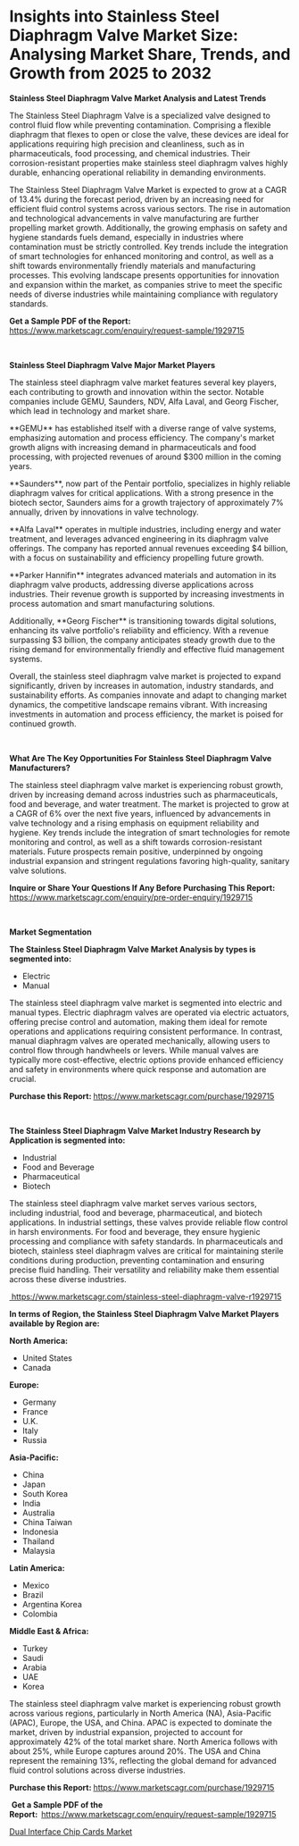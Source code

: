 <p><h1>Insights into Stainless Steel Diaphragm Valve Market Size: Analysing Market Share, Trends, and Growth from 2025 to 2032</h1></p><p><strong>Stainless Steel Diaphragm Valve Market Analysis and Latest Trends</strong></p>
<p><p>The Stainless Steel Diaphragm Valve is a specialized valve designed to control fluid flow while preventing contamination. Comprising a flexible diaphragm that flexes to open or close the valve, these devices are ideal for applications requiring high precision and cleanliness, such as in pharmaceuticals, food processing, and chemical industries. Their corrosion-resistant properties make stainless steel diaphragm valves highly durable, enhancing operational reliability in demanding environments.</p><p>The Stainless Steel Diaphragm Valve Market is expected to grow at a CAGR of 13.4% during the forecast period, driven by an increasing need for efficient fluid control systems across various sectors. The rise in automation and technological advancements in valve manufacturing are further propelling market growth. Additionally, the growing emphasis on safety and hygiene standards fuels demand, especially in industries where contamination must be strictly controlled. Key trends include the integration of smart technologies for enhanced monitoring and control, as well as a shift towards environmentally friendly materials and manufacturing processes. This evolving landscape presents opportunities for innovation and expansion within the market, as companies strive to meet the specific needs of diverse industries while maintaining compliance with regulatory standards.</p></p>
<p><strong>Get a Sample PDF of the Report:&nbsp;</strong> <a href="https://www.marketscagr.com/enquiry/request-sample/1929715?utm_campaign=3510&utm_medium=2&utm_source=Github&utm_content=ia&utm_term=29032025&utm_id=stainless-steel-diaphragm-valve">https://www.marketscagr.com/enquiry/request-sample/1929715</a></p>
<p>&nbsp;</p>
<p><strong>Stainless Steel Diaphragm Valve Major Market Players</strong></p>
<p><p>The stainless steel diaphragm valve market features several key players, each contributing to growth and innovation within the sector. Notable companies include GEMU, Saunders, NDV, Alfa Laval, and Georg Fischer, which lead in technology and market share.</p><p>**GEMU** has established itself with a diverse range of valve systems, emphasizing automation and process efficiency. The company's market growth aligns with increasing demand in pharmaceuticals and food processing, with projected revenues of around $300 million in the coming years.</p><p>**Saunders**, now part of the Pentair portfolio, specializes in highly reliable diaphragm valves for critical applications. With a strong presence in the biotech sector, Saunders aims for a growth trajectory of approximately 7% annually, driven by innovations in valve technology.</p><p>**Alfa Laval** operates in multiple industries, including energy and water treatment, and leverages advanced engineering in its diaphragm valve offerings. The company has reported annual revenues exceeding $4 billion, with a focus on sustainability and efficiency propelling future growth.</p><p>**Parker Hannifin** integrates advanced materials and automation in its diaphragm valve products, addressing diverse applications across industries. Their revenue growth is supported by increasing investments in process automation and smart manufacturing solutions.</p><p>Additionally, **Georg Fischer** is transitioning towards digital solutions, enhancing its valve portfolio's reliability and efficiency. With a revenue surpassing $3 billion, the company anticipates steady growth due to the rising demand for environmentally friendly and effective fluid management systems.</p><p>Overall, the stainless steel diaphragm valve market is projected to expand significantly, driven by increases in automation, industry standards, and sustainability efforts. As companies innovate and adapt to changing market dynamics, the competitive landscape remains vibrant. With increasing investments in automation and process efficiency, the market is poised for continued growth.</p></p>
<p>&nbsp;</p>
<p><strong>What Are The Key Opportunities For Stainless Steel Diaphragm Valve Manufacturers?</strong></p>
<p><p>The stainless steel diaphragm valve market is experiencing robust growth, driven by increasing demand across industries such as pharmaceuticals, food and beverage, and water treatment. The market is projected to grow at a CAGR of 6% over the next five years, influenced by advancements in valve technology and a rising emphasis on equipment reliability and hygiene. Key trends include the integration of smart technologies for remote monitoring and control, as well as a shift towards corrosion-resistant materials. Future prospects remain positive, underpinned by ongoing industrial expansion and stringent regulations favoring high-quality, sanitary valve solutions.</p></p>
<p><strong>Inquire or Share Your Questions If Any Before Purchasing This Report:</strong> <a href="https://www.marketscagr.com/enquiry/pre-order-enquiry/1929715?utm_campaign=3510&utm_medium=2&utm_source=Github&utm_content=ia&utm_term=29032025&utm_id=stainless-steel-diaphragm-valve">https://www.marketscagr.com/enquiry/pre-order-enquiry/1929715</a></p>
<p>&nbsp;</p>
<p><strong>Market Segmentation</strong></p>
<p><strong>The Stainless Steel Diaphragm Valve Market Analysis by types is segmented into:</strong></p>
<p><ul><li>Electric</li><li>Manual</li></ul></p>
<p><p>The stainless steel diaphragm valve market is segmented into electric and manual types. Electric diaphragm valves are operated via electric actuators, offering precise control and automation, making them ideal for remote operations and applications requiring consistent performance. In contrast, manual diaphragm valves are operated mechanically, allowing users to control flow through handwheels or levers. While manual valves are typically more cost-effective, electric options provide enhanced efficiency and safety in environments where quick response and automation are crucial.</p></p>
<p><strong>Purchase this Report:&nbsp;</strong><a href="https://www.marketscagr.com/purchase/1929715?utm_campaign=3510&utm_medium=2&utm_source=Github&utm_content=ia&utm_term=29032025&utm_id=stainless-steel-diaphragm-valve">https://www.marketscagr.com/purchase/1929715</a></p>
<p>&nbsp;</p>
<p><strong>The Stainless Steel Diaphragm Valve Market Industry Research by Application is segmented into:</strong></p>
<p><ul><li>Industrial</li><li>Food and Beverage</li><li>Pharmaceutical</li><li>Biotech</li></ul></p>
<p><p>The stainless steel diaphragm valve market serves various sectors, including industrial, food and beverage, pharmaceutical, and biotech applications. In industrial settings, these valves provide reliable flow control in harsh environments. For food and beverage, they ensure hygienic processing and compliance with safety standards. In pharmaceuticals and biotech, stainless steel diaphragm valves are critical for maintaining sterile conditions during production, preventing contamination and ensuring precise fluid handling. Their versatility and reliability make them essential across these diverse industries.</p></p>
<p><a href="https://www.marketscagr.com/stainless-steel-diaphragm-valve-r1929715?utm_campaign=3510&utm_medium=2&utm_source=Github&utm_content=ia&utm_term=29032025&utm_id=stainless-steel-diaphragm-valve">&nbsp;https://www.marketscagr.com/stainless-steel-diaphragm-valve-r1929715</a></p>
<p><strong>In terms of Region, the Stainless Steel Diaphragm Valve Market Players available by Region are:</strong></p>
<p>
    <p> <strong> North America: </strong>
        <ul>
            <li>United States</li>
            <li>Canada</li>
        </ul>
        </p> 
    <p> <strong> Europe: </strong>
        <ul>
            <li>Germany</li>
            <li>France</li>
            <li>U.K.</li>
            <li>Italy</li>
            <li>Russia</li>
        </ul>
        </p> 
    <p> <strong> Asia-Pacific: </strong>
        <ul>
            <li>China</li>
            <li>Japan</li>
            <li>South Korea</li>
            <li>India</li>
            <li>Australia</li>
            <li>China Taiwan</li>
            <li>Indonesia</li>
            <li>Thailand</li>
            <li>Malaysia</li>
        </ul>
        </p> 
    <p> <strong> Latin America: </strong>
        <ul>
            <li>Mexico</li>
            <li>Brazil</li>
            <li>Argentina Korea</li>
            <li>Colombia</li>
        </ul>
        </p> 
    <p> <strong> Middle East & Africa: </strong>
        <ul>
            <li>Turkey</li>
            <li>Saudi</li>
            <li>Arabia</li>
            <li>UAE</li>
            <li>Korea</li>
        </ul>
    </p>
    </p>
<p><p>The stainless steel diaphragm valve market is experiencing robust growth across various regions, particularly in North America (NA), Asia-Pacific (APAC), Europe, the USA, and China. APAC is expected to dominate the market, driven by industrial expansion, projected to account for approximately 42% of the total market share. North America follows with about 25%, while Europe captures around 20%. The USA and China represent the remaining 13%, reflecting the global demand for advanced fluid control solutions across diverse industries.</p></p>
<p><strong>Purchase this Report: </strong><a href="https://www.marketscagr.com/purchase/1929715?utm_campaign=3510&utm_medium=2&utm_source=Github&utm_content=ia&utm_term=29032025&utm_id=stainless-steel-diaphragm-valve">https://www.marketscagr.com/purchase/1929715</a></p>
<p>&nbsp;<strong>Get a Sample PDF of the Report:&nbsp;&nbsp;</strong><a href="https://www.marketscagr.com/enquiry/request-sample/1929715?utm_campaign=3510&utm_medium=2&utm_source=Github&utm_content=ia&utm_term=29032025&utm_id=stainless-steel-diaphragm-valve">https://www.marketscagr.com/enquiry/request-sample/1929715</a></p>
<p><strong></strong></p>
<p><p><a href="https://github.com/kryshaprilbb/Market-Research-Report-List-1/blob/main/dual-interface-chip-cards-market.md?utm_campaign=3510&utm_medium=2&utm_source=Github&utm_content=ia&utm_term=29032025&utm_id=stainless-steel-diaphragm-valve">Dual Interface Chip Cards Market</a></p></p>
